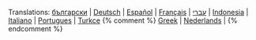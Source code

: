 Translations: 
[български](/misc/bgnew2irc.html) |
[Deutsch](/misc/denew2irc.html) |
[Español](/misc/esnew2irc.html) |
[Français](/misc/frnew2irc.html) |
[עברי](/misc/ilnew2irc.html) |
[Indonesia](/misc/idnew2irc.html) |
[Italiano](/misc/itnew2irc.html) |
[Portugues](/misc/ptnew2irc.html) |
[Turkce](/misc/trnew2irc.html)
{% comment %}
[Greek](/misc/grnew2irc.html) |
[Nederlands](/misc/nlnew2irc.html) |
{% endcomment %}
